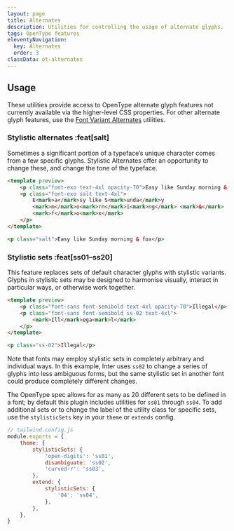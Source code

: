 ```yaml
---
layout: page
title: Alternates
description: Utilities for controlling the usage of alternate glyphs.
tags: OpenType features
eleventyNavigation:
  key: Alternates
  order: 3
classData: ot-alternates
---
```


## Usage

These utilities provide access to OpenType alternate glyph features not currently available via the higher-level CSS properties. For other alternate glyph features, use the [Font Variant Alternates](/font-variant-alternates) utilities.

### Stylistic alternates :feat[salt]

Sometimes a significant portion of a typeface’s unique character comes from a few specific glyphs. Stylistic Alternates offer an opportunity to change these, and change the tone of the typeface.

```html /salt/
<template preview>
	<p class="font-exo text-4xl opacity-70">Easy like Sunday morning & fox</p>
	<p class="font-exo salt text-4xl">
		E<mark>a</mark>sy like S<mark>unda</mark>y
		<mark>m</mark>o<mark>rn</mark>i<mark>ng</mark> <mark>&</mark>
		<mark>f</mark>o<mark>x</mark>
	</p>
</template>

<p class="salt">Easy like Sunday morning & fox</p>
```

### Stylistic sets :feat[ss01–ss20]

This feature replaces sets of default character glyphs with stylistic variants. Glyphs in stylistic sets may be designed to harmonise visually, interact in particular ways, or otherwise work together.

```html /ss-02/
<template preview>
	<p class="font-sans font-semibold text-4xl opacity-70">Illegal</p>
	<p class="font-sans font-semibold ss-02 text-4xl">
		<mark>Ill</mark>ega<mark>l</mark>
	</p>
</template>

<p class="ss-02">Illegal</p>
```

Note that fonts may employ stylistic sets in completely arbitrary and individual ways. In this example, Inter uses `ss02` to change a series of glyphs into less ambiguous forms, but the same stylistic set in another font could produce completely different changes.

The OpenType spec allows for as many as 20 different sets to be defined in a font; by default this plugin includes utilities for `ss01` through `ss04`. To add additional sets or to change the label of the utility class for specific sets, use the `stylisticSets` key in your `theme` or `extends` config.

```js
// tailwind.config.js
module.exports = {
	theme: {
		stylisticSets: {
			'open-digits': 'ss01',
			disambiguate: 'ss02',
			'curved-r': 'ss03',
		},
		extend: {
			stylisticSets: {
				'04': 'ss04',
			},
		},
	},
}
```
